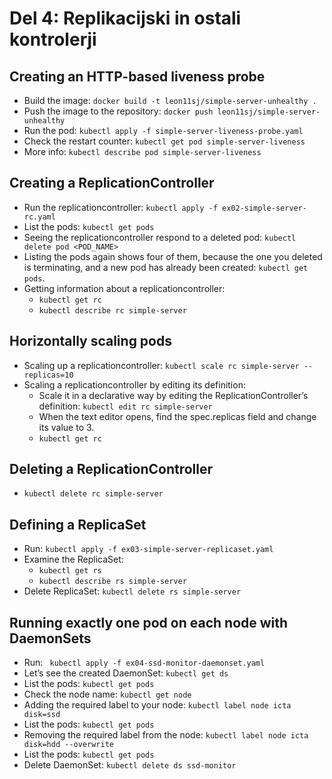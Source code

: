 # Del 4: Replikacijski in ostali kontrolerji

## Creating an HTTP-based liveness probe
- Build the image: `docker build -t leon11sj/simple-server-unhealthy .`
- Push the image to the repository: `docker push leon11sj/simple-server-unhealthy`
- Run the pod: `kubectl apply -f simple-server-liveness-probe.yaml`
- Check the restart counter: `kubectl get pod simple-server-liveness`
- More info: `kubectl describe pod simple-server-liveness`

## Creating a ReplicationController
- Run the replicationcontroller: `kubectl apply -f ex02-simple-server-rc.yaml`
- List the pods: `kubectl get pods`
- Seeing the replicationcontroller respond to a deleted pod: `kubectl delete pod <POD_NAME>`
- Listing the pods again shows four of them, because the one you deleted is terminating, and a new pod has already been created: `kubectl get pods`. 
- Getting information about a replicationcontroller:
    - `kubectl get rc`
    - `kubectl describe rc simple-server`

## Horizontally scaling pods
- Scaling up a replicationcontroller: `kubectl scale rc simple-server --replicas=10`
- Scaling a replicationcontroller by editing its definition:
    - Scale it in a declarative way by editing the ReplicationController’s definition: `kubectl edit rc simple-server`
    - When the text editor opens, find the spec.replicas field and change its value to 3.
    - `kubectl get rc`

## Deleting a ReplicationController
- `kubectl delete rc simple-server`

## Defining a ReplicaSet
- Run: `kubectl apply -f ex03-simple-server-replicaset.yaml`
- Examine the ReplicaSet:
    - `kubectl get rs`
    - `kubectl describe rs simple-server`
- Delete ReplicaSet: `kubectl delete rs simple-server`

## Running exactly one pod on each node with DaemonSets
- Run: ` kubectl apply -f ex04-ssd-monitor-daemonset.yaml`
- Let’s see the created DaemonSet: `kubectl get ds`
- List the pods: `kubectl get pods`
- Check the node name: `kubectl get node`
- Adding the required label to your node: `kubectl label node icta disk=ssd`
- List the pods: `kubectl get pods`
- Removing the required label from the node: `kubectl label node icta disk=hdd --overwrite`
- List the pods: `kubectl get pods`
- Delete DaemonSet: `kubectl delete ds ssd-monitor`


